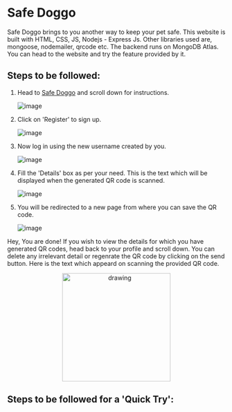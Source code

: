 # Safe Doggo

Safe Doggo brings to you another way to keep your pet safe. This website is built with HTML, CSS, JS, Nodejs - Express Js. Other libraries used are, mongoose, nodemailer, qrcode etc. The backend runs on MongoDB Atlas. You can head to the website and try the feature provided by it. 


## Steps to be followed:

1. Head to [Safe Doggo](https://safe-doggo.herokuapp.com/) and scroll down for instructions.
   
      ![image](https://user-images.githubusercontent.com/51106967/99420242-01757080-2923-11eb-9eff-6f6be5ed08c9.png)
      <br>

1. Click on 'Register' to sign up.

      ![image](https://user-images.githubusercontent.com/51106967/99420774-a2642b80-2923-11eb-8a8e-b4f471eb5d17.png)


1. Now log in using the new username created by you.

      ![image](https://user-images.githubusercontent.com/51106967/99421030-f1aa5c00-2923-11eb-8b56-4e46176ea041.png)

1. Fill the 'Details' box as per your need. This is the text which will be displayed when the generated QR code is scanned.

      ![image](https://user-images.githubusercontent.com/51106967/99422039-15ba6d00-2925-11eb-8c35-23da381ef870.png)

1. You will be redirected to a new page from where you can save the QR code.

      ![image](https://user-images.githubusercontent.com/51106967/99422211-51edcd80-2925-11eb-8e37-28d3fdbe0548.png)

Hey, You are done! If you wish to view the details for which you have generated QR codes, head back to your profile and scroll down. You can delete any irrelevant detail or regenrate the QR code by clicking on the send button. Here is the text which appeard on scanning the provided QR code.
   
   <p align="center">
      <img src="https://user-images.githubusercontent.com/51106967/99424894-3801ba00-2928-11eb-847d-7123c4903576.png" alt="drawing" width="250"/>
   </p>




## Steps to be followed for a 'Quick Try':
